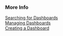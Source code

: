 ### More Info

[Searching for Dashboards](https://docs.wavefront.com/dashboards.html#searching-dashboards)  
[Managing Dashboards](https://docs.wavefront.com/dashboards.html#searching-dashboards)  
[Creating a Dashboard](https://docs.wavefront.com/dashboards_managing.html#creating-a-dashboard)
